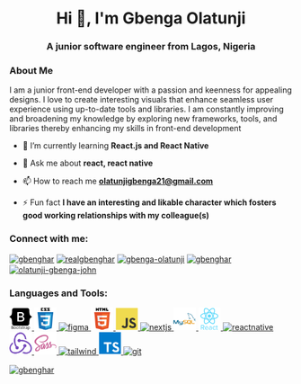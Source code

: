 <h1 align="center">Hi 👋, I'm Gbenga Olatunji</h1>
<h3 align="center">A junior software engineer from Lagos, Nigeria</h3>

<h3>About Me</h3> <p>I am a junior front-end developer with a passion and keenness for appealing designs. I love to create interesting visuals that enhance seamless user experience using up-to-date tools and libraries. I am constantly improving and broadening my knowledge by exploring new frameworks, tools, and libraries thereby enhancing my skills in front-end development </p>

- 🌱 I’m currently learning **React.js and React Native**

- 💬 Ask me about **react, react native**

- 📫 How to reach me **olatunjigbenga21@gmail.com**

- ⚡ Fun fact **I have an interesting and likable character which fosters good working relationships with my colleague(s)**

<h3 align="left">Connect with me:</h3>
<p align="left">
<a href="[https://codepen.io/gbenghar](https://codepen.io/Gbenghar)" target="blank"><img align="center" src="https://raw.githubusercontent.com/rahuldkjain/github-profile-readme-generator/master/src/images/icons/Social/codepen.svg" alt="gbenghar" height="30" width="40" /></a>
<a href="[https://twitter.com/@realgbenghar](https://twitter.com/realgbenghar?t=d21494DZiMB6KjVby9u65A&s=09)" target="blank"><img align="center" src="https://raw.githubusercontent.com/rahuldkjain/github-profile-readme-generator/master/src/images/icons/Social/twitter.svg" alt="realgbenghar" height="30" width="40" /></a>
<a href="[https://linkedin.com/in/gbenga-olatunji](https://www.linkedin.com/in/gbenga-olatunji-6180812a6?utm_source=share&utm_campaign=share_via&utm_content=profile&utm_medium=android_app)" target="blank"><img align="center" src="https://raw.githubusercontent.com/rahuldkjain/github-profile-readme-generator/master/src/images/icons/Social/linked-in-alt.svg" alt="gbenga-olatunji" height="30" width="40" /></a>
<a href="[https://codesandbox.com/gbenghar](https://codesandbox.io/u/gbenghar)" target="blank"><img align="center" src="https://raw.githubusercontent.com/rahuldkjain/github-profile-readme-generator/master/src/images/icons/Social/codesandbox.svg" alt="gbenghar" height="30" width="40" /></a>
<a href="[https://fb.com/olatunji-gbenga-john](https://www.facebook.com/olatunji.gbengajohn?mibextid=PzaGJu)" target="blank"><img align="center" src="https://raw.githubusercontent.com/rahuldkjain/github-profile-readme-generator/master/src/images/icons/Social/facebook.svg" alt="olatunji-gbenga-john" height="30" width="40" /></a>
</p>

<h3 align="left">Languages and Tools:</h3>
<p align="left"> <a href="https://getbootstrap.com" target="_blank" rel="noreferrer"> <img src="https://raw.githubusercontent.com/devicons/devicon/master/icons/bootstrap/bootstrap-plain-wordmark.svg" alt="bootstrap" width="40" height="40"/> </a> <a href="https://www.w3schools.com/css/" target="_blank" rel="noreferrer"> <img src="https://raw.githubusercontent.com/devicons/devicon/master/icons/css3/css3-original-wordmark.svg" alt="css3" width="40" height="40"/> </a> <a href="https://www.figma.com/" target="_blank" rel="noreferrer"> <img src="https://www.vectorlogo.zone/logos/figma/figma-icon.svg" alt="figma" width="40" height="40"/> </a> <a href="https://www.w3.org/html/" target="_blank" rel="noreferrer"> <img src="https://raw.githubusercontent.com/devicons/devicon/master/icons/html5/html5-original-wordmark.svg" alt="html5" width="40" height="40"/> </a> <a href="https://developer.mozilla.org/en-US/docs/Web/JavaScript" target="_blank" rel="noreferrer"> <img src="https://raw.githubusercontent.com/devicons/devicon/master/icons/javascript/javascript-original.svg" alt="javascript" width="40" height="40"/> </a> <a href="https://nextjs.org/" target="_blank" rel="noreferrer"> <img src="https://cdn.worldvectorlogo.com/logos/nextjs-2.svg" alt="nextjs" width="40" height="40"/> </a> <a href="https://www.mysql.com/" target="_blank" rel="noreferrer"> <img src="https://raw.githubusercontent.com/devicons/devicon/master/icons/mysql/mysql-original-wordmark.svg" alt="mysql" width="40" height="40"/> </a> <a href="https://reactjs.org/" target="_blank" rel="noreferrer"> <img src="https://raw.githubusercontent.com/devicons/devicon/master/icons/react/react-original-wordmark.svg" alt="react" width="40" height="40"/> </a> <a href="https://reactnative.dev/" target="_blank" rel="noreferrer"> <img src="https://reactnative.dev/img/header_logo.svg" alt="reactnative" width="40" height="40"/> </a> <a href="https://redux.js.org" target="_blank" rel="noreferrer"> <img src="https://raw.githubusercontent.com/devicons/devicon/master/icons/redux/redux-original.svg" alt="redux" width="40" height="40"/> </a> <a href="https://sass-lang.com" target="_blank" rel="noreferrer"> <img src="https://raw.githubusercontent.com/devicons/devicon/master/icons/sass/sass-original.svg" alt="sass" width="40" height="40"/> </a> <a href="https://tailwindcss.com/" target="_blank" rel="noreferrer"> <img src="https://www.vectorlogo.zone/logos/tailwindcss/tailwindcss-icon.svg" alt="tailwind" width="40" height="40"/> </a> <a href="https://www.typescriptlang.org/" target="_blank" rel="noreferrer"> <img src="https://raw.githubusercontent.com/devicons/devicon/master/icons/typescript/typescript-original.svg" alt="typescript" width="40" height="40"/> </a> <a href="https://git-scm.com/" target="_blank" rel="noreferrer"> <img src="https://www.vectorlogo.zone/logos/git-scm/git-scm-icon.svg" alt="git" width="40" height="40"/></p>

<p><img align="center" src="https://github-readme-stats.vercel.app/api/top-langs?username=gbenghar&show_icons=true&locale=en&layout=compact" alt="gbenghar" /></p>
